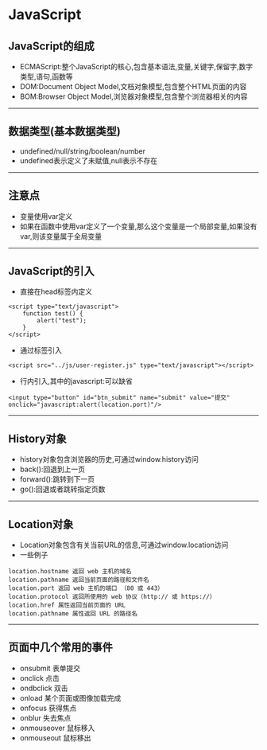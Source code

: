 # JavaScript
## JavaScript的组成
- ECMAScript:整个JavaScript的核心,包含基本语法,变量,关键字,保留字,数字类型,语句,函数等
- DOM:Document Object Model,文档对象模型,包含整个HTML页面的内容
- BOM:Browser Object Model,浏览器对象模型,包含整个浏览器相关的内容
---
## 数据类型(基本数据类型)
- undefined/null/string/boolean/number
- undefined表示定义了未赋值,null表示不存在
---
## 注意点
- 变量使用var定义
- 如果在函数中使用var定义了一个变量,那么这个变量是一个局部变量,如果没有var,则该变量属于全局变量   
---
## JavaScript的引入
- 直接在head标签内定义
>
    <script type="text/javascript">
        function test() {
            alert("test");
        }
    </script>
- 通过标签引入
>
    <script src="../js/user-register.js" type="text/javascript"></script>
- 行内引入,其中的javascript:可以缺省
>
    <input type="button" id="btn_submit" name="submit" value="提交" onclick="javascript:alert(location.port)"/>
---
## History对象
- history对象包含浏览器的历史,可通过window.history访问
- back():回退到上一页
- forward():跳转到下一页
- go():回退或者跳转指定页数
---
## Location对象
- Location对象包含有关当前URL的信息,可通过window.location访问
- 一些例子
>
    location.hostname 返回 web 主机的域名 
    location.pathname 返回当前页面的路径和文件名 
    location.port 返回 web 主机的端口 （80 或 443） 
    location.protocol 返回所使用的 web 协议（http:// 或 https://）
    location.href 属性返回当前页面的 URL 
    location.pathname 属性返回 URL 的路径名
---
## 页面中几个常用的事件
- onsubmit  表单提交
- onclick 点击
- ondbclick 双击
- onload 某个页面或图像加载完成
- onfocus 获得焦点
- onblur 失去焦点
- onmouseover 鼠标移入
- onmouseout 鼠标移出